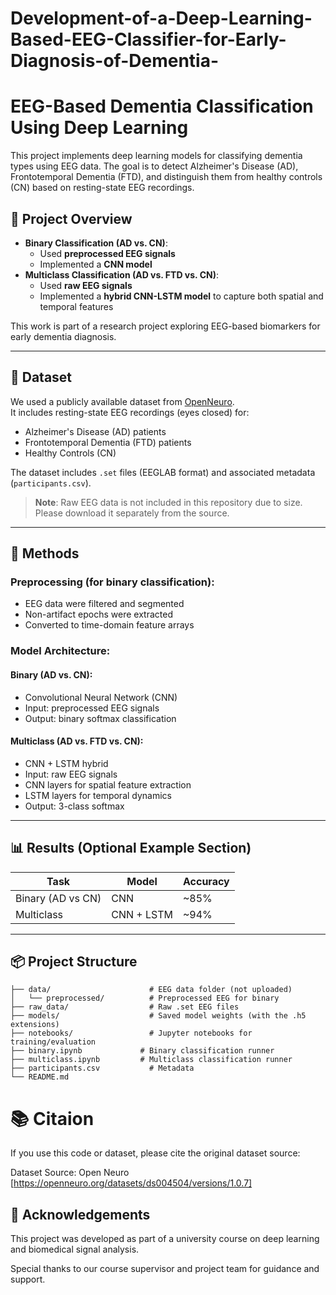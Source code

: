 # Development-of-a-Deep-Learning-Based-EEG-Classifier-for-Early-Diagnosis-of-Dementia-

# EEG-Based Dementia Classification Using Deep Learning

This project implements deep learning models for classifying dementia types using EEG data. The goal is to detect Alzheimer's Disease (AD), Frontotemporal Dementia (FTD), and distinguish them from healthy controls (CN) based on resting-state EEG recordings.

## 🧠 Project Overview

- **Binary Classification (AD vs. CN)**:
  - Used **preprocessed EEG signals**
  - Implemented a **CNN model**
- **Multiclass Classification (AD vs. FTD vs. CN)**:
  - Used **raw EEG signals**
  - Implemented a **hybrid CNN-LSTM model** to capture both spatial and temporal features

This work is part of a research project exploring EEG-based biomarkers for early dementia diagnosis.

---

## 📁 Dataset

We used a publicly available dataset from [OpenNeuro](https://openneuro.org/datasets/ds004504/versions/1.0.7).  
It includes resting-state EEG recordings (eyes closed) for:

- Alzheimer's Disease (AD) patients
- Frontotemporal Dementia (FTD) patients
- Healthy Controls (CN)

The dataset includes `.set` files (EEGLAB format) and associated metadata (`participants.csv`).

> **Note**: Raw EEG data is not included in this repository due to size. Please download it separately from the source.

---

## 🧪 Methods

### Preprocessing (for binary classification):

- EEG data were filtered and segmented
- Non-artifact epochs were extracted
- Converted to time-domain feature arrays

### Model Architecture:

#### Binary (AD vs. CN):

- Convolutional Neural Network (CNN)
- Input: preprocessed EEG signals
- Output: binary softmax classification

#### Multiclass (AD vs. FTD vs. CN):

- CNN + LSTM hybrid
- Input: raw EEG signals
- CNN layers for spatial feature extraction
- LSTM layers for temporal dynamics
- Output: 3-class softmax

---

## 📊 Results (Optional Example Section)

| Task              | Model      | Accuracy |
| ----------------- | ---------- | -------- |
| Binary (AD vs CN) | CNN        | ~85%     |
| Multiclass        | CNN + LSTM | ~94%     |

---

## 📦 Project Structure

```plaintext
├── data/                      # EEG data folder (not uploaded)
│   └── preprocessed/          # Preprocessed EEG for binary
├── raw_data/                  # Raw .set EEG files
├── models/                    # Saved model weights (with the .h5 extensions)
├── notebooks/                 # Jupyter notebooks for training/evaluation
├── binary.ipynb             # Binary classification runner
├── multiclass.ipynb         # Multiclass classification runner
├── participants.csv           # Metadata
└── README.md
```

# 📚 Citaion

If you use this code or dataset, please cite the original dataset source:

Dataset Source: Open Neuro [https://openneuro.org/datasets/ds004504/versions/1.0.7]

## 🙌 Acknowledgements

This project was developed as part of a university course on deep learning and biomedical signal analysis.

Special thanks to our course supervisor and project team for guidance and support.
